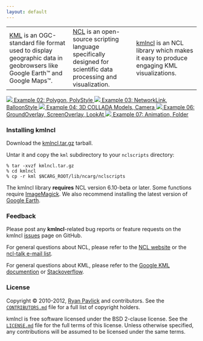 ```yaml
---
layout: default
---
```


<table class="center"> 
  <tr>
<td width="33%"><a href="https://developers.google.com/kml" id="fat">KML</a> is an OGC-standard file format used to display geographic data in geobrowsers like Google Earth&trade; and Google Maps&trade;.</td>

<td width="33%"><a href="https://www.ncl.ucar.edu" id="fat">NCL</a> is an open-source scripting language specifically designed for scientific data processing and visualization.</td>  

<td width="33%"><a href="{{site.base_url}}/index.html#installing_kml" id="fat">kmlncl</a> is an NCL library which makes it easy to produce engaging KML visualizations.</td>
</tr>
</table>

<div id='coin-slider'>
	<a href="{{site.base_url}}/examples/#ex_02" target="_blank">
		<img src='{{site.base_url}}/img/slide-1.png'>
		<span>
			Example 02: Polygon, PolyStyle
		</span>
	</a>
	<a href="{{site.base_url}}/examples/#ex_03">
		<img src='{{site.base_url}}/img/slide-2.png'>
		<span>
			Example 03: NetworkLink, BalloonStyle
		</span>
	</a>
	<a href="{{site.base_url}}/examples/#ex_04">
		<img src='{{site.base_url}}/img/slide-3.png'>
		<span>
			Example 04: 3D COLLADA Models, Camera
		</span>
	</a>
  <!-- <a href="{{site.base_url}}/examples/#ex_05">
    <img src='{{site.base_url}}/img/slide-4.png'>
    <span>
      Example 05: GroundOverlay, ScreenOverlay
    </span>
  </a> -->
	<a href="{{site.base_url}}/examples/#ex_06">
  		<img src='{{site.base_url}}/img/slide-5.png'>
  		<span>
  			Example 06: GroundOverlay, ScreenOverlay, LookAt
  		</span>
	</a>
  <a href="{{site.base_url}}/examples/#ex_07">
      <img src='{{site.base_url}}/img/animated_kml.gif'>
      <span>
        Example 07: Animation, Folder
      </span>
  </a>
</div>

### Installing kmlncl

Download the [kmlncl.tar.gz](https://github.com/rpavlick/kmlncl/tarball/master) tarball.

Untar it and copy the `kml` subdirectory to your `nclscripts` directory:

    % tar -xvzf kmlncl.tar.gz
    % cd kmlncl
    % cp -r kml $NCARG_ROOT/lib/ncarg/nclscripts
    
The kmlncl library **requires** NCL version 6.10-beta or later. Some functions require <a href="http://www.imagemagick.org">ImageMagick</a>. We also recommend installing the latest version of [Google Earth](http://www.google.com/earth).

### Feedback

Please post any **kmlncl**-related bug reports or feature requests on the kmlncl [issues](http://github.com/rpavlick/kmlncl/issues) page on GitHub. 

For general questions about NCL, please refer to the [NCL website](http://www.ncl.ucar.edu) or the [ncl-talk e-mail list](http://ncl.ucar.edu/Support/email_lists.shtml). 

For general questions about KML, please refer to the [Google KML documention](http://developers.google.com/kml) or [Stackoverflow](http://stackoverflow.com/questions/tagged/kml).

### License

Copyright &copy; 2010-2012, [Ryan Pavlick](http://github.com/rpavlick) and contributors. See the [`CONTRIBUTORS.md`](https://github.com/rpavlick/kmlncl/blob/master/CONTRIBUTORS.md) file for a full list of copyright holders.

kmlncl is free software licensed under the BSD 2-clause license. See the [`LICENSE.md`](https://github.com/rpavlick/kmlncl/blob/master/LICENSE.md) file for the full terms of this license. Unless otherwise specified, any contributions will be assumed to be licensed under the same terms.

<script type="text/javascript">
	$(document).ready(function() {
		$('#coin-slider').coinslider({ width: 660, height:400, delay: 5000, effect: 'rain' });
    ;
	});
</script>
